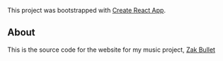 This project was bootstrapped with [Create React App](https://github.com/facebook/create-react-app).

## About

This is the source code for the website for my music project, [Zak Bullet](http://zakbullet.com)